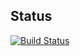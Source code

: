 ## Status

[![Build Status](https://travis-ci.org/ooreo/shortcuts.svg?branch=master)](https://travis-ci.org/ooreo/shortcuts)